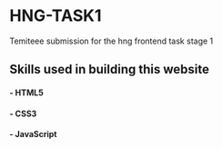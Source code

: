 # HNG-TASK1
Temiteee submission for the hng frontend task stage 1
## Skills used in building this website

#### - HTML5

#### - CSS3

#### - JavaScript
